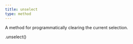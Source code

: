 ```yaml
---
title: unselect
type: method
---
```


A method for programmatically clearing the current selection.

<div class='spec' markdown='1'>
.unselect()
</div>
